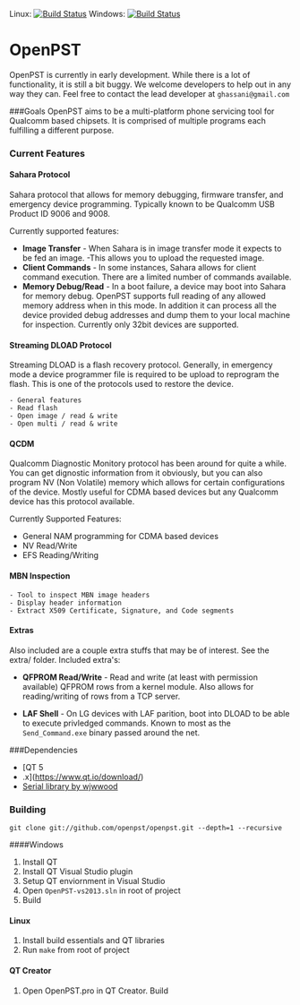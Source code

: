 Linux:
[![Build Status](https://travis-ci.org/openpst/openpst.svg?branch=master)](https://travis-ci.org/openpst/openpst)
Windows:
[![Build Status](https://ci.appveyor.com/api/projects/status/github/openpst/openpst)](https://ci.appveyor.com/project/openpst/openpst)

# OpenPST

OpenPST is currently in early development. While there is a lot of functionality, it is still a bit buggy. We welcome developers to help out in any way they can. Feel free to contact the lead developer at `ghassani@gmail.com`

###Goals
OpenPST aims to be a multi-platform phone servicing tool for Qualcomm based chipsets. It is comprised of multiple programs each fulfilling a different purpose. 

### Current Features

#### Sahara Protocol

Sahara protocol that allows for memory debugging, firmware transfer, and emergency device programming. Typically known to be Qualcomm USB Product ID 9006 and 9008. 

Currently supported features:

 - **Image Transfer** - When Sahara is in image transfer mode it expects to be fed an image. -This allows you to upload the requested image.
 - **Client Commands** - In some instances, Sahara allows for client command execution. There are a limited number of commands available. 
 - **Memory Debug/Read** - In a boot failure, a device may boot into Sahara for memory debug. OpenPST supports full reading of any allowed
   memory address when in this mode. In addition it can process all the
   device provided debug addresses and dump them to your local machine
   for inspection. Currently only 32bit devices are supported.

#### Streaming DLOAD Protocol

Streaming DLOAD is a flash recovery protocol. Generally, in emergency mode a device programmer file is required to be upload to reprogram the flash. This is one of the protocols used to restore the device.

	- General features
	- Read flash
	- Open image / read & write
	- Open multi / read & write

#### QCDM

Qualcomm Diagnostic Monitory protocol has been around for quite a while. You can get dignostic information from it obviously, but you can also program NV (Non Volatile) memory which allows for certain configurations of the device. Mostly useful for CDMA based devices but any Qualcomm device has this protocol available.

Currently Supported Features:

- General NAM programming for CDMA based devices
- NV Read/Write
- EFS Reading/Writing	
 
#### MBN Inspection
	- Tool to inspect MBN image headers
	- Display header information
	- Extract X509 Certificate, Signature, and Code segments
	
#### Extras

Also included are a couple extra stuffs that may be of interest. See the extra/ folder. Included extra's:

- **QFPROM Read/Write** - Read and write (at least with permission available) QFPROM rows from a kernel module. Also allows for reading/writing of rows from a TCP server.

- **LAF Shell** - On LG devices with LAF parition, boot into DLOAD to be able to execute privledged commands. Known to most as the `Send_Command.exe` binary passed around the net.

###Dependencies

 - [QT 5
 - .x](https://www.qt.io/download/)
 - [Serial library by wjwwood](http://wjwwood.github.com/serial/)

### Building

    git clone git://github.com/openpst/openpst.git --depth=1 --recursive

####Windows

 1. Install QT
 2. Install QT Visual Studio plugin
 3. Setup QT enviornment in Visual Studio
 4. Open `OpenPST-vs2013.sln` in root of project
 5. Build

#### Linux

 1. Install build essentials and QT libraries
 2. Run `make` from root of project

#### QT Creator

 1. Open OpenPST.pro in QT Creator. Build


